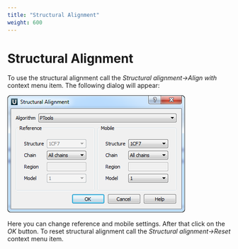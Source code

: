 ```yaml
---
title: "Structural Alignment"
weight: 600
---
```



# Structural Alignment

To use the structural alignment call the _Structural alignment->Align with_ context menu item. The following dialog will appear:


![](/images/65929547/65929548.png)

Here you can change reference and mobile settings. After that click on the _OK_ button. To reset structural alignment call the _Structural alignment->Reset_ context menu item.
